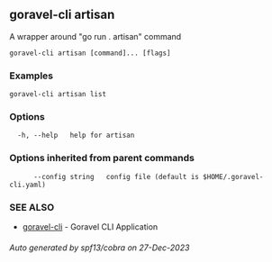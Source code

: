 ## goravel-cli artisan

A wrapper around "go run . artisan" command

```
goravel-cli artisan [command]... [flags]
```

### Examples

```
goravel-cli artisan list
```

### Options

```
  -h, --help   help for artisan
```

### Options inherited from parent commands

```
      --config string   config file (default is $HOME/.goravel-cli.yaml)
```

### SEE ALSO

* [goravel-cli](README.md)	 - Goravel CLI Application

###### Auto generated by spf13/cobra on 27-Dec-2023
